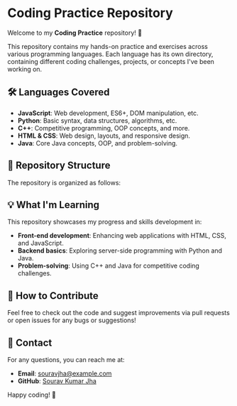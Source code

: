 # Coding Practice Repository

Welcome to my **Coding Practice** repository! 🚀

This repository contains my hands-on practice and exercises across various programming languages. Each language has its own directory, containing different coding challenges, projects, or concepts I've been working on.

## 🛠 Languages Covered

- **JavaScript**: Web development, ES6+, DOM manipulation, etc.
- **Python**: Basic syntax, data structures, algorithms, etc.
- **C++**: Competitive programming, OOP concepts, and more.
- **HTML & CSS**: Web design, layouts, and responsive design.
- **Java**: Core Java concepts, OOP, and problem-solving.

## 📂 Repository Structure

The repository is organized as follows:


## 💡 What I'm Learning

This repository showcases my progress and skills development in:

- **Front-end development**: Enhancing web applications with HTML, CSS, and JavaScript.
- **Backend basics**: Exploring server-side programming with Python and Java.
- **Problem-solving**: Using C++ and Java for competitive coding challenges.
  
## 📝 How to Contribute

Feel free to check out the code and suggest improvements via pull requests or open issues for any bugs or suggestions!

## 📧 Contact

For any questions, you can reach me at:

- **Email**: souravjha@example.com
- **GitHub**: [Sourav Kumar Jha](https://github.com/Souravjha69)

Happy coding! 🎉
